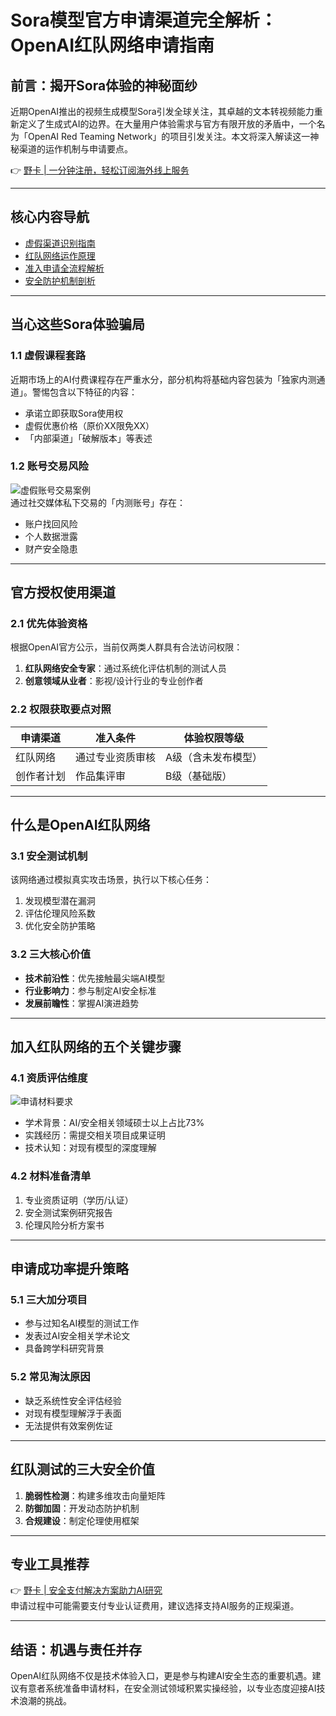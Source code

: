 # Sora模型官方申请渠道完全解析：OpenAI红队网络申请指南

## 前言：揭开Sora体验的神秘面纱
近期OpenAI推出的视频生成模型Sora引发全球关注，其卓越的文本转视频能力重新定义了生成式AI的边界。在大量用户体验需求与官方有限开放的矛盾中，一个名为「OpenAI Red Teaming Network」的项目引发关注。本文将深入解读这一神秘渠道的运作机制与申请要点。

👉 [野卡 | 一分钟注册，轻松订阅海外线上服务](https://bbtdd.com/yeka)

---

## 核心内容导航
- [虚假渠道识别指南](#当心这些sora体验骗局)
- [红队网络运作原理](#什么是openai红队网络)
- [准入申请全流程解析](#加入红队网络的五个关键步骤)
- [安全防护机制剖析](#红队测试的三大安全价值)

---

## 当心这些Sora体验骗局
### 1.1 虚假课程套路
近期市场上的AI付费课程存在严重水分，部分机构将基础内容包装为「独家内测通道」。警惕包含以下特征的内容：
- 承诺立即获取Sora使用权
- 虚假优惠价格（原价XX限免XX）
- 「内部渠道」「破解版本」等表述

### 1.2 账号交易风险
![虚假账号交易案例](https://bbtdd.com/wp-content/uploads/img/0663186953873804.webp)  
通过社交媒体私下交易的「内测账号」存在：
- 账户找回风险
- 个人数据泄露
- 财产安全隐患

---

## 官方授权使用渠道
### 2.1 优先体验资格
根据OpenAI官方公示，当前仅两类人群具有合法访问权限：
1. **红队网络安全专家**：通过系统化评估机制的测试人员
2. **创意领域从业者**：影视/设计行业的专业创作者

### 2.2 权限获取要点对照
| 申请渠道       | 准入条件                  | 体验权限等级 |
|----------------|-------------------------|-------------|
| 红队网络       | 通过专业资质审核          | A级（含未发布模型）|
| 创作者计划     | 作品集评审               | B级（基础版）|

---

## 什么是OpenAI红队网络
### 3.1 安全测试机制
该网络通过模拟真实攻击场景，执行以下核心任务：
1. 发现模型潜在漏洞
2. 评估伦理风险系数
3. 优化安全防护策略

### 3.2 三大核心价值
- **技术前沿性**：优先接触最尖端AI模型
- **行业影响力**：参与制定AI安全标准
- **发展前瞻性**：掌握AI演进趋势

---

## 加入红队网络的五个关键步骤
### 4.1 资质评估维度
![申请材料要求](https://bbtdd.com/wp-content/uploads/img/183530559976.webp)
- 学术背景：AI/安全相关领域硕士以上占比73%
- 实践经历：需提交相关项目成果证明
- 技术认知：对现有模型的深度理解

### 4.2 材料准备清单
1. 专业资质证明（学历/认证）
2. 安全测试案例研究报告
3. 伦理风险分析方案书

---

## 申请成功率提升策略
### 5.1 三大加分项目
- 参与过知名AI模型的测试工作
- 发表过AI安全相关学术论文
- 具备跨学科研究背景

### 5.2 常见淘汰原因
- 缺乏系统性安全评估经验
- 对现有模型理解浮于表面
- 无法提供有效案例佐证

---

## 红队测试的三大安全价值
1. **脆弱性检测**：构建多维攻击向量矩阵
2. **防御加固**：开发动态防护机制
3. **合规建设**：制定伦理使用框架

---

## 专业工具推荐
👉 [野卡 | 安全支付解决方案助力AI研究](https://bbtdd.com/yeka)  
申请过程中可能需要支付专业认证费用，建议选择支持AI服务的正规渠道。

---

## 结语：机遇与责任并存
OpenAI红队网络不仅是技术体验入口，更是参与构建AI安全生态的重要机遇。建议有意者系统准备申请材料，在安全测试领域积累实操经验，以专业态度迎接AI技术浪潮的挑战。